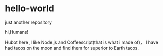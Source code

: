 # hello-world
just another repository 

hi,Humans!

Hubot here ,I like Node.js and Coffeescript(that is what i made of)，
I have had tacos on the moon and find them for superior to Earth tacos.


